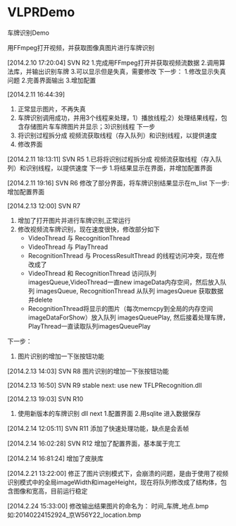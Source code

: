 VLPRDemo
========
车牌识别Demo

用FFmpeg打开视频，并获取图像真图片进行车牌识别


[2014.2.10 17:20:04]
SVN R2
1.完成用FFmpeg打开并获取视频流数据
2.调用算法库，并输出识别车牌
3.可以显示但是失真，需要修改
下一步：
1.修改显示失真问题
2.完善界面输出
3.增加配置

[2014.2.11 16:44:39]
1. 正常显示图片，不再失真
2. 车牌识别调用成功，并用3个线程来处理，1）播放线程;2）处理结果线程，包含存储图片车车牌图片并显示；3)识别线程
下一步
1. 将识别过程拆分成 视频流获取线程（存入队列）和识别线程，以提供速度
2. 修改界面

[2014.2.11 18:13:11]
SVN R5
1.已将将识别过程拆分成 视频流获取线程（存入队列）和识别线程，以提供速度
下一步
1.将结果显示在界面，并增加配置界面

[2014.2.11 19:16]
SVN R6
修改了部分界面，将车牌识别结果显示在m_list
下一步:
增加配置界面

[2014.2.13 12:00]
SVN R7
1. 增加了打开图片并进行车牌识别,正常运行
2. 修改视频流车牌识别，现在速度很快，修改部分如下
	* VideoThread 与 RecognitionThread
	* VideoThread 与 PlayThread
	* RecognitionThread 与 ProcessResultThread
	的线程访问冲突，现在修改成了
	* VideoThread 和 RecognitionThread 访问队列 imagesQueue,VideoThread一直new imageData内存空间，然后放入队列 imagesQueue,
	  RecognitionThread 从队列 imagesQueue 获取数据并delete
	* RecognitionThread将显示的图片（每次memcpy到全局的内存空间imageDataForShow）放入队列 imagesQueuePlay,
	  然后接着处理车牌，PlayThread一直读取队列imagesQueuePlay

下一步：
1. 图片识别的增加一下张按钮功能	

[2014.2.13 14:03]
SVN R8
图片识别的增加一下张按钮功能	

[2014.2.13 16:50]
SVN  R9
stable
next:
use new TFLPRecognition.dll


[2014.2.13 19:03]
SVN  R10
1. 使用新版本的车牌识别 dll 
next
1.配置界面
2.用sqlite 进入数据保存

[2014.2.14 12:05:11]
SVN R11
添加了快速处理功能，缺点是会丢帧

[2014.2.14 16:02:28]
SVN R12
增加了配置界面，基本属于完工

[2014.2.14 16:81:24]
增加了皮肤库

[2014.2.21 13:22:00]
修正了图片识别模式下，会崩溃的问题，是由于使用了视频识别模式中的全局imageWidth和imageHeight，现在将队列修改成了结构体，包含图像和宽高，目前运行稳定

[2014.2.24 15:33:00]
修改输出结果图片的命名为： 时间_车牌_地点.bmp
如:20140224152924_京W56Y22_location.bmp


